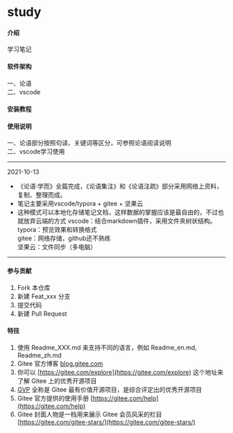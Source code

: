 # study

#### 介绍
学习笔记

#### 软件架构
一、论语  
二、vscode  
#### 安装教程



#### 使用说明

一、论语部分按照句读、关键词等区分，可参照论语阅读说明  
二、vscode学习使用

---
2021-10-13
* 《论语·学而》全篇完成，《论语集注》和《论语注疏》部分采用网络上资料，复制、整理而成。 
* 笔记主要采用vscode/typora + gitee + 坚果云 
*  这种模式可以本地化存储笔记文档，这样数据的掌握应该是最自由的，不过也就放弃云端的方式
    vscode：结合markdown插件，采用文件夹树状结构。  
    typora：预览效果和转换格式  
    gitee：网络存储，github还不熟练   
    坚果云：文件同步（多电脑）  

---

#### 参与贡献

1.  Fork 本仓库
2.  新建 Feat_xxx 分支
3.  提交代码
4.  新建 Pull Request


#### 特技

1.  使用 Readme\_XXX.md 来支持不同的语言，例如 Readme\_en.md, Readme\_zh.md
2.  Gitee 官方博客 [blog.gitee.com](https://blog.gitee.com)
3.  你可以 [https://gitee.com/explore](https://gitee.com/explore) 这个地址来了解 Gitee 上的优秀开源项目
4.  [GVP](https://gitee.com/gvp) 全称是 Gitee 最有价值开源项目，是综合评定出的优秀开源项目
5.  Gitee 官方提供的使用手册 [https://gitee.com/help](https://gitee.com/help)
6.  Gitee 封面人物是一档用来展示 Gitee 会员风采的栏目 [https://gitee.com/gitee-stars/](https://gitee.com/gitee-stars/)
